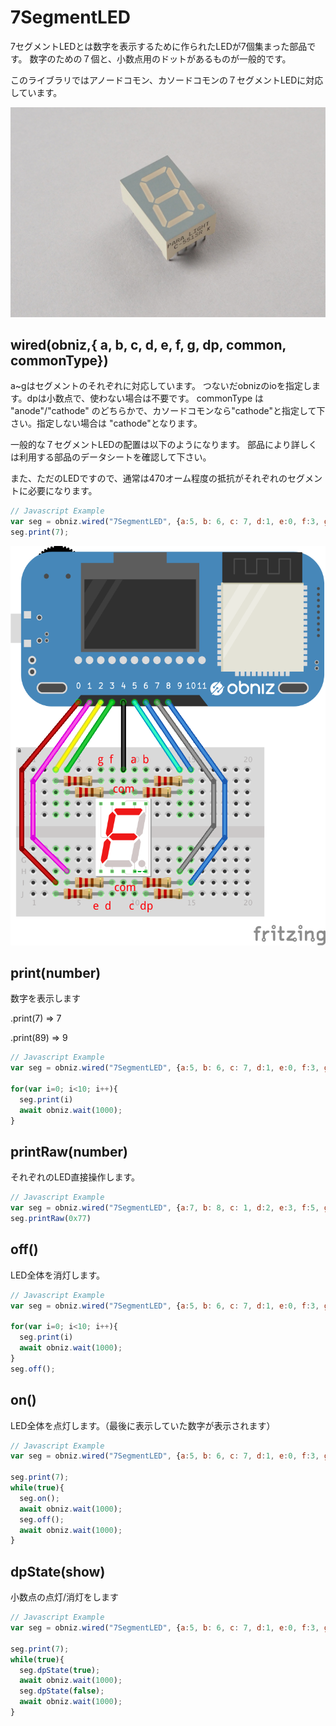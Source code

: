 # 7SegmentLED
7セグメントLEDとは数字を表示するために作られたLEDが7個集まった部品です。
数字のための７個と、小数点用のドットがあるものが一般的です。

このライブラリではアノードコモン、カソードコモンの７セグメントLEDに対応しています。

![](./image.jpg)

## wired(obniz,{ a, b, c, d, e, f, g, dp, common, commonType})
a~gはセグメントのそれぞれに対応しています。
つないだobnizのioを指定します。dpは小数点で、使わない場合は不要です。
commonType は "anode"/"cathode" のどちらかで、カソードコモンなら"cathode"と指定して下さい。指定しない場合は "cathode"となります。

一般的な７セグメントLEDの配置は以下のようになります。
部品により詳しくは利用する部品のデータシートを確認して下さい。

また、ただのLEDですので、通常は470オーム程度の抵抗がそれぞれのセグメントに必要になります。

```javascript
// Javascript Example
var seg = obniz.wired("7SegmentLED", {a:5, b: 6, c: 7, d:1, e:0, f:3, g:2, dp:8, common:4, commonType:"cathode"});
seg.print(7);
```

![](./wired.png)


## print(number)
数字を表示します

.print(7) => 7

.print(89) => 9

```javascript
// Javascript Example
var seg = obniz.wired("7SegmentLED", {a:5, b: 6, c: 7, d:1, e:0, f:3, g:2, dp:8, common:4, commonType:"cathode"});

for(var i=0; i<10; i++){
  seg.print(i)
  await obniz.wait(1000);
}
```

## printRaw(number)
それぞれのLED直接操作します。
```javascript
// Javascript Example
var seg = obniz.wired("7SegmentLED", {a:7, b: 8, c: 1, d:2, e:3, f:5, g:4, dp:0, common:6, commonType:"cathode"});
seg.printRaw(0x77)
```

## off()
LED全体を消灯します。
```javascript
// Javascript Example
var seg = obniz.wired("7SegmentLED", {a:5, b: 6, c: 7, d:1, e:0, f:3, g:2, dp:8, common:4, commonType:"cathode"});

for(var i=0; i<10; i++){
  seg.print(i)
  await obniz.wait(1000);
}
seg.off();
```

## on()
LED全体を点灯します。（最後に表示していた数字が表示されます）
```javascript
// Javascript Example
var seg = obniz.wired("7SegmentLED", {a:5, b: 6, c: 7, d:1, e:0, f:3, g:2, dp:8, common:4, commonType:"cathode"});

seg.print(7);
while(true){
  seg.on();
  await obniz.wait(1000);
  seg.off();
  await obniz.wait(1000);
}
```

## dpState(show)
小数点の点灯/消灯をします
```javascript
// Javascript Example
var seg = obniz.wired("7SegmentLED", {a:5, b: 6, c: 7, d:1, e:0, f:3, g:2, dp:8, common:4, commonType:"cathode"});

seg.print(7);
while(true){
  seg.dpState(true);
  await obniz.wait(1000);
  seg.dpState(false);
  await obniz.wait(1000);
}
```
